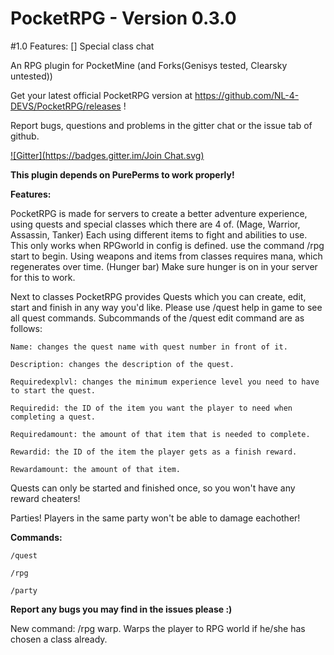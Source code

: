 # PocketRPG  -  Version 0.3.0

#1.0 Features:
[] Special class chat

An RPG plugin for PocketMine (and Forks(Genisys tested, Clearsky untested))

Get your latest official PocketRPG version at https://github.com/NL-4-DEVS/PocketRPG/releases !

Report bugs, questions and problems in the gitter chat or the issue tab of github.

[![Gitter](https://badges.gitter.im/Join Chat.svg)](https://gitter.im/NL-4-DEVS-PocketRPG/Lobby?source=orgpage)

**This plugin depends on PurePerms to work properly!**

**Features:**

PocketRPG is made for servers to create a better adventure experience, using quests and special classes which there are 4 of. (Mage, Warrior, Assassin, Tanker) Each using different items to fight and abilities to use. This only works when RPGworld in config is defined.
use the command /rpg start <class> to begin. Using weapons and items from classes requires mana, which regenerates over time. (Hunger bar) Make sure hunger is on in your server for this to work.


Next to classes PocketRPG provides Quests which you can create, edit, start and finish in any way you'd like. Please use /quest help in game to see all quest commands. Subcommands of the /quest edit command are as follows:

    Name: changes the quest name with quest number in front of it.    

    Description: changes the description of the quest.    

    Requiredexplvl: changes the minimum experience level you need to have to start the quest.    

    Requiredid: the ID of the item you want the player to need when completing a quest.    
 
    Requiredamount: the amount of that item that is needed to complete.     

    Rewardid: the ID of the item the player gets as a finish reward.     

    Rewardamount: the amount of that item.    


Quests can only be started and finished once, so you won't have any reward cheaters!

Parties! Players in the same party won't be able to damage eachother!

**Commands:**

    /quest   
    
    /rpg    

    /party     


**Report any bugs you may find in the issues please :)**

New command: /rpg warp. Warps the player to RPG world if he/she has chosen a class already.
